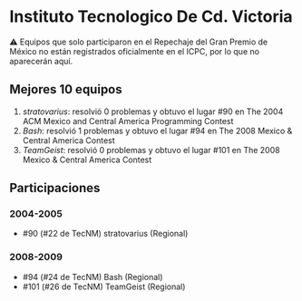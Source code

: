 # Instituto Tecnologico De Cd. Victoria

:warning: Equipos que solo participaron en el Repechaje del Gran Premio de México no están registrados oficialmente en el ICPC, por lo que no aparecerán aquí.

## Mejores 10 equipos

1. _stratovarius_: resolvió 0 problemas y obtuvo el lugar #90 en The 2004 ACM Mexico and Central America Programming Contest
1. _Bash_: resolvió 1 problemas y obtuvo el lugar #94 en The 2008 Mexico & Central America Contest
1. _TeamGeist_: resolvió 0 problemas y obtuvo el lugar #101 en The 2008 Mexico & Central America Contest

## Participaciones

### 2004-2005

- #90 (#22 de TecNM) stratovarius (Regional)

### 2008-2009

- #94 (#24 de TecNM) Bash (Regional)
- #101 (#26 de TecNM) TeamGeist (Regional)



